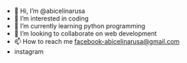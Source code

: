 - 👋 Hi, I’m @abicelinarusa
- 👀 I’m interested in coding
- 🌱 I’m currently learning python programming
- 💞️ I’m looking to collaborate on web development 
- 📫 How to reach me facebook-abicelinarusa@gmail.com
- instagram

<!---
abicelinarusa/abicelinarusa is a ✨ special ✨ repository because its `README.md` (this file) appears on your GitHub profile.
You can click the Preview link to take a look at your changes.
--->
